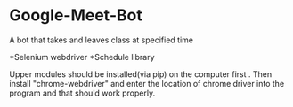 # Google-Meet-Bot
A bot that takes and leaves class at specified time

*Selenium webdriver 
*Schedule library 

Upper modules should be installed(via pip) on the computer first .
Then install "chrome-webdriver" and enter the location of chrome driver into the program and that should work properly.
